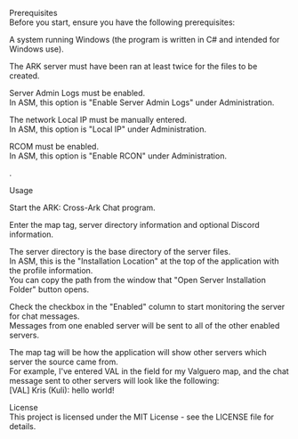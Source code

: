 Prerequisites  
Before you start, ensure you have the following prerequisites:  

A system running Windows (the program is written in C# and intended for Windows use).  

The ARK server must have been ran at least twice for the files to be created.  

Server Admin Logs must be enabled.  
  In ASM, this option is "Enable Server Admin Logs" under Administration.  
  
The network Local IP must be manually entered.  
  In ASM, this option is "Local IP" under Administration.  
  
RCOM must be enabled.  
  In ASM, this option is "Enable RCON" under Administration.  

.
  
Usage  

Start the ARK: Cross-Ark Chat program.  

Enter the map tag, server directory information and optional Discord information.  

The server directory is the base directory of the server files.  
  In ASM, this is the "Installation Location" at the top of the application with the profile information.  
    You can copy the path from the window that "Open Server Installation Folder" button opens.  
    
Check the checkbox in the "Enabled" column to start monitoring the server for chat messages.  
  Messages from one enabled server will be sent to all of the other enabled servers.  
  
The map tag will be how the application will show other servers which server the source came from.  
  For example, I've entered VAL in the field for my Valguero map, and the chat message sent to other servers will look like the following:  
  [VAL] Kris (Kuli): hello world!  
  
License  
This project is licensed under the MIT License - see the LICENSE file for details.  
